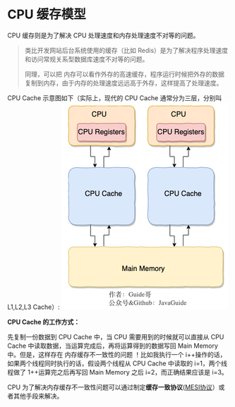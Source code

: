 # CPU 缓存模型

CPU 缓存则是为了解决 CPU 处理速度和内存处理速度不对等的问题。
>类比开发网站后台系统使用的缓存（比如 Redis）是为了解决程序处理速度和访问常规关系型数据库速度不对等的问题。 
>
>同理，可以把 内存可以看作外存的高速缓存，程序运行时候把外存的数据复制到内存，由于内存的处理速度远远高于外存，这样提高了处理速度。

CPU Cache 示意图如下（实际上，现代的 CPU Cache 通常分为三层，分别叫 L1,L2,L3 Cache）:
![](media/1.png)

**CPU Cache 的工作方式：**

先复制一份数据到 CPU Cache 中，当 CPU 需要用到的时候就可以直接从 CPU Cache 中读取数据，当运算完成后，再将运算得到的数据写回 Main Memory 中。但是，这样存在 内存缓存不一致性的问题 ！比如我执行一个 i++操作的话，如果两个线程同时执行的话，假设两个线程从 CPU Cache 中读取的 i=1，两个线程做了 1++运算完之后再写回 Main Memory 之后 i=2，而正确结果应该是 i=3。

CPU 为了解决内存缓存不一致性问题可以通过制定**缓存一致协议**([MESI协议](../../chapter16/section1/index.md)）或者其他手段来解决。